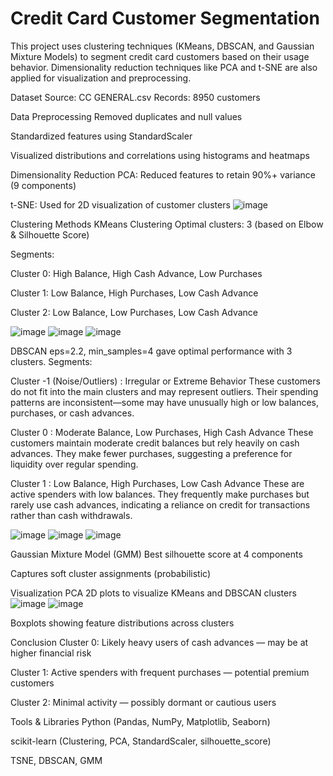 # Credit Card Customer Segmentation

This project uses clustering techniques (KMeans, DBSCAN, and Gaussian Mixture Models) to segment credit card customers based on their usage behavior. Dimensionality reduction techniques like PCA and t-SNE are also applied for visualization and preprocessing.

Dataset
Source: CC GENERAL.csv
Records: 8950 customers

Data Preprocessing
Removed duplicates and null values

Standardized features using StandardScaler

Visualized distributions and correlations using histograms and heatmaps

Dimensionality Reduction
PCA: Reduced features to retain 90%+ variance (9 components)

t-SNE: Used for 2D visualization of customer clusters
![image](https://github.com/user-attachments/assets/e315a990-2435-4596-9287-4f1cf0d3773e)


Clustering Methods
KMeans Clustering
Optimal clusters: 3 (based on Elbow & Silhouette Score)

Segments:

Cluster 0: High Balance, High Cash Advance, Low Purchases

Cluster 1: Low Balance, High Purchases, Low Cash Advance

Cluster 2: Low Balance, Low Purchases, Low Cash Advance

![image](https://github.com/user-attachments/assets/cec60741-67dd-4694-8810-c1de39b29204) ![image](https://github.com/user-attachments/assets/e329cd7e-661b-42e4-a33e-df69b0279476) ![image](https://github.com/user-attachments/assets/dcc501b9-55f2-412a-996f-b649c69787e8)



DBSCAN
eps=2.2, min_samples=4 gave optimal performance with 3 clusters.
Segments:

Cluster -1 (Noise/Outliers) : Irregular or Extreme Behavior
These customers do not fit into the main clusters and may represent outliers. Their spending patterns are inconsistent—some may have unusually high or low balances, purchases, or cash advances.


Cluster 0 : Moderate Balance, Low Purchases, High Cash Advance
These customers maintain moderate credit balances but rely heavily on cash advances. They make fewer purchases, suggesting a preference for liquidity over regular spending.


Cluster 1 : Low Balance, High Purchases, Low Cash Advance
These are active spenders with low balances. They frequently make purchases but rarely use cash advances, indicating a reliance on credit for transactions rather than cash withdrawals.

![image](https://github.com/user-attachments/assets/49b4d229-c737-413d-98cd-3f5346ffe6a7)
![image](https://github.com/user-attachments/assets/ff42cb8c-6576-4300-9d9f-65ad9854bc08)
![image](https://github.com/user-attachments/assets/a3705cea-571f-461d-90f8-011b3cd018d5)



Gaussian Mixture Model (GMM)
Best silhouette score at 4 components

Captures soft cluster assignments (probabilistic)

Visualization
PCA 2D plots to visualize KMeans and DBSCAN clusters
![image](https://github.com/user-attachments/assets/48fb3b58-b9db-4ab5-a66e-ba9d37c5d841)
![image](https://github.com/user-attachments/assets/7533780e-282c-489c-ba95-f1f9474208b3)



Boxplots showing feature distributions across clusters

Conclusion
Cluster 0: Likely heavy users of cash advances — may be at higher financial risk

Cluster 1: Active spenders with frequent purchases — potential premium customers

Cluster 2: Minimal activity — possibly dormant or cautious users


Tools & Libraries
Python (Pandas, NumPy, Matplotlib, Seaborn)

scikit-learn (Clustering, PCA, StandardScaler, silhouette_score)

TSNE, DBSCAN, GMM


